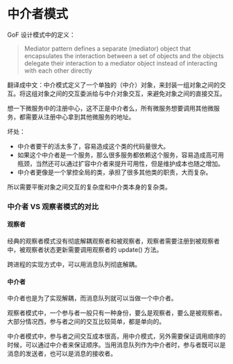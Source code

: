 # 中介者模式

GoF 设计模式中的定义：

> Mediator pattern defines a separate (mediator) object that encapsulates the interaction between a set of objects and the objects delegate their interaction to a mediator object instead of interacting with each other directly  

翻译成中文：中介模式定义了一个单独的（中介）对象，来封装一组对象之间的交互。将这组对象之间的交互委派给与中介对象交互，来避免对象之间的直接交互。  

想一下微服务中的注册中心，这不正是中介者么，所有微服务想要调用其他微服务，都需要从注册中心拿到其他微服务的地址。

坏处：

- 中介者要干的活太多了，容易造成这个类的代码量很大。
- 如果这个中介者是一个服务，那么很多服务都依赖这个服务，容易造成高可用瓶颈，当然还可以通过扩容中介者来提升可用性，但是维护成本也随之增加。
- 中介者更像是一个掌控全局的类，承担了很多其他类的职责，大而复杂。

所以需要平衡对象之间交互的复杂度和中介类本身的复杂类。

### 中介者 VS 观察者模式的对比

#### 观察者

经典的观察者模式没有彻底解耦观察者和被观察者，观察者需要注册到被观察者中，被观察者状态更新需要调用观察者的 update() 方法。

跨进程的实现方式中，可以用消息队列彻底解耦。

#### 中介者

中介者也是为了实现解耦，而消息队列就可以当做一个中介者。

观察者模式中，一个参与者一般只有一种身份，要么是观察者，要么是被观察者。大部分情况西，参与者之间的交互比较简单，都是单向的。

中介者模式中，参与者之间交互成本很高，用中介模式，另外需要保证调用顺序的时候，可以通过中介者来保证顺序。当用消息队列作为中介者时，参与者既可以是消息的发送者，也可以是消息的接收者。

